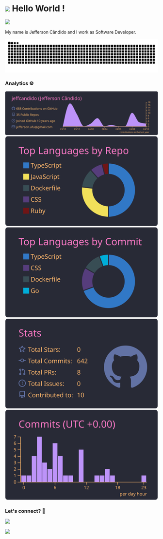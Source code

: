 
<h1><img src="https://emojis.slackmojis.com/emojis/images/1531849430/4246/blob-sunglasses.gif?1531849430" width="30"/> Hello World ! </h1>

![](http://estruyf-github.azurewebsites.net/api/VisitorHit?user=jeffcandido&repo=jeffcandido&countColorcountColor)

My name is Jefferson Cândido and I work as Software Developer.

![Snake animation](https://github.com/jeffcandido/jeffcandido/blob/output/github-contribution-grid-snake.svg)

### Analytics ⚙️

[![](https://raw.githubusercontent.com/jeffcandido/jeffcandido/master/profile-summary-card-output/dracula/0-profile-details.svg)](https://github.com/vn7n24fzkq/github-profile-summary-cards)
[![](https://raw.githubusercontent.com/jeffcandido/jeffcandido/master/profile-summary-card-output/dracula/1-repos-per-language.svg)](https://github.com/vn7n24fzkq/github-profile-summary-cards) [![](https://raw.githubusercontent.com/jeffcandido/jeffcandido/master/profile-summary-card-output/dracula/2-most-commit-language.svg)](https://github.com/vn7n24fzkq/github-profile-summary-cards)
[![](https://raw.githubusercontent.com/jeffcandido/jeffcandido/master/profile-summary-card-output/dracula/3-stats.svg)](https://github.com/vn7n24fzkq/github-profile-summary-cards) [![](https://raw.githubusercontent.com/jeffcandido/jeffcandido/master/profile-summary-card-output/dracula/4-productive-time.svg)](https://github.com/vn7n24fzkq/github-profile-summary-cards)

### Let's connect? 🤝

<p align="left">

<a href="https://www.linkedin.com/in/jefferson-da-silva-candido/"><img src="https://img.shields.io/badge/-LinkedIn-0077B5?style=flat&logo=Linkedin&logoColor=white"/></a>

<a href="https://www.instagram.com/jeffersoncandido.eng/"><img src="https://img.shields.io/badge/-Instagram-E4405F?style=flat&logo=instagram&logoColor=white"/></a>

</p>
